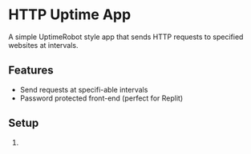 # HTTP Uptime App
A simple UptimeRobot style app that sends HTTP requests to specified websites at intervals. 
## Features
* Send requests at specifi-able intervals
* Password protected front-end (perfect for Replit)
## Setup
1. 

